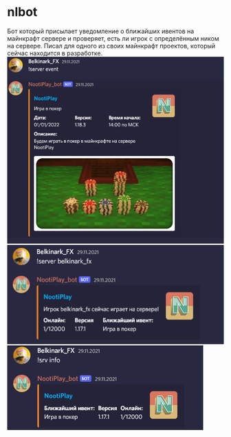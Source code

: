# nlbot
Бот который присылает уведомление о ближайших ивентов на майнкрафт сервере
и проверяет, есть ли игрок с определённым ником на сервере. Писал для одного из
своих майнкрафт проектов, который сейчас находится в разработке.
![Screenshot](3.0.png)
![Screenshot](3.1.png)
![Screenshot](3.2.png)
